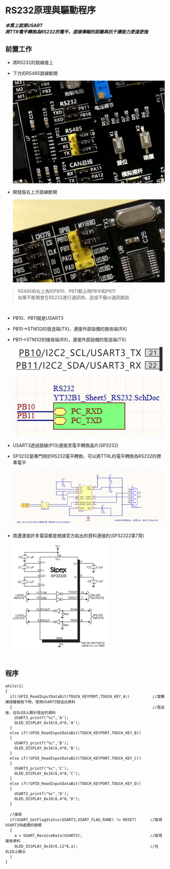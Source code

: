 # RS232原理與驅動程序

***本質上就是USART***<br>
***將TTR電平轉換為RS232的電平，這樣傳輸的距離與抗干擾能力更遠更強***


## 前置工作

* 將RS232的跳線接上
* 下方的RS485跳線斷開

  ![image](https://github.com/hamster-allen/STM32_Learn/blob/master/DAY_0212/RS232_picture/RS232%E8%B7%B3%E7%B7%9A.png)

* 開發版右上方跳線斷開

  ![image](https://github.com/hamster-allen/STM32_Learn/blob/master/DAY_0212/RS232_picture/%E5%8F%B3%E4%B8%8A%E6%96%B9PB10_PB11%E8%B7%B3%E7%B7%9A.png)

> RS485和右上角的PB10、PB11都占用PB10和PB11<br>
> 如果不斷開會在RS232進行通訊時，造成干擾or通訊錯誤<br>

<br>

* PB10、PB11就是USART3
* PB10->STM32的發送端(TX)，連接外部設備的接收端(RX)
* PB11->STM32的接收端(RX)，連接外部設備的發送端(TX)

  ![image](https://github.com/hamster-allen/STM32_Learn/blob/master/DAY_0212/RS232_picture/PB10_PB11%E7%AD%89%E6%96%BCUSART3.png)

  ![image](https://github.com/hamster-allen/STM32_Learn/blob/master/DAY_0212/RS232_picture/PB10_PB11%E6%8E%A5%E5%88%B0PC_RXD_PCTXD.png)


* USART3透過跳線(P13)連接至電平轉換晶片(SP3232)
* SP3232是專門用於RS232電平轉換，可以將TTRL的電平轉換為RS232的標準電平

  ![image](https://github.com/hamster-allen/STM32_Learn/blob/master/DAY_0212/RS232_picture/3-RS232%E6%8E%A5%E5%8F%A3.png)

* 周遭連接許多電容都是根據官方給出的資料連接的(SP32322第7頁)
  
  ![image](https://github.com/hamster-allen/STM32_Learn/blob/master/DAY_0212/RS232_picture/SP3232_Datasheet_P7.png)

<br>

## 程序


```
while(1)
{
  if(!GPIO_ReadInputDataBit(TOUCH_KEYPORT,TOUCH_KEY_A))          //當觸摸按鍵被按下時，使用USART3發送出資料
  {                                                              //發送後，在OLED上顯示發送的資料
    USART3_printf("%c",'A');
    OLED_DISPLAY_8x16(6,4*8,'A');
  }
  else if(!GPIO_ReadInputDataBit(TOUCH_KEYPORT,TOUCH_KEY_B))
  {
    USART3_printf("%c",'B');
    OLED_DISPLAY_8x16(6,4*8,'B');
  }	
  else if(!GPIO_ReadInputDataBit(TOUCH_KEYPORT,TOUCH_KEY_C))
  {
    USART3_printf("%c",'C');
    OLED_DISPLAY_8x16(6,4*8,'C');
  }
  else if(!GPIO_ReadInputDataBit(TOUCH_KEYPORT,TOUCH_KEY_D))
  {
    USART3_printf("%c",'D');
    OLED_DISPLAY_8x16(6,4*8,'D');
  }

  //接收
  if(USART_GetFlagStatus(USART3,USART_FLAG_RXNE) != RESET)      //取得USART3待處理的旗標
  {
    a = USART_ReceiveData(USART3);                              //取得接收資料
    OLED_DISPLAY_8x16(6,11*8,a);                                //在OLED上顯示
  }
}
```
































